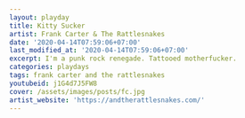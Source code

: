 ```yaml
---
layout: playday
title: Kitty Sucker
artist: Frank Carter & The Rattlesnakes
date: '2020-04-14T07:59:06+07:00'
last_modified_at: '2020-04-14T07:59:06+07:00'
excerpt: I'm a punk rock renegade. Tattooed motherfucker.
categories: playdays
tags: frank carter and the rattlesnakes
youtubeid: j1G4d7J5FW8
cover: /assets/images/posts/fc.jpg
artist_website: 'https://andtherattlesnakes.com/'
---
```


